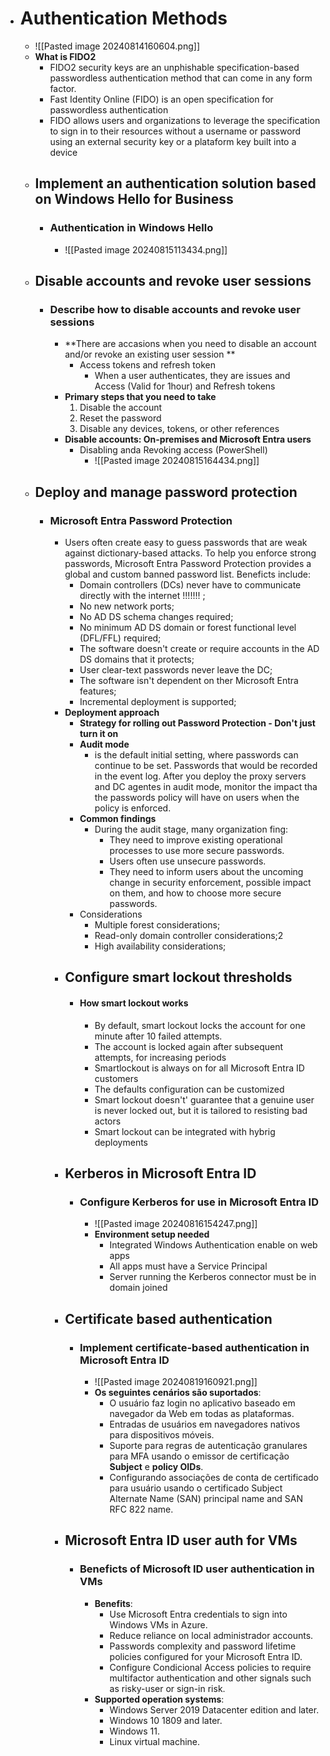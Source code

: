 - # Authentication Methods
	- ![[Pasted image 20240814160604.png]]
	- **What is FIDO2**
		- FIDO2 security keys are an unphishable specification-based passwordless authentication method that can come in any form factor.
		- Fast Identity Online (FIDO) is an open specification for passwordless authentication
		- FIDO allows users and organizations to leverage the specification to sign in to their resources without a username or password using an external security key or a plataform key built into a device
	- ## Implement an authentication solution based on Windows Hello for Business
		- ### Authentication in Windows Hello 
			- ![[Pasted image 20240815113434.png]]
	- ## Disable accounts and revoke user sessions
		- ### Describe how to disable accounts and revoke user sessions
			- **There are accasions when you need to disable an account and/or revoke an existing user session **
				- Access tokens and refresh token
					- When a user authenticates, they are issues and Access (Valid for 1hour) and Refresh tokens
			- **Primary steps that you need to take**
				1. Disable the account
				2. Reset the password
				3. Disable any devices, tokens, or other references
			- **Disable accounts: On-premises and Microsoft Entra users**
				- Disabling anda Revoking access (PowerShell)
					- ![[Pasted image 20240815164434.png]]
	- ## Deploy and manage password protection
		- ### Microsoft Entra Password Protection 
			- Users often create easy to guess passwords that are weak against dictionary-based attacks. To help you enforce strong passwords, Microsoft Entra Password Protection provides a global and custom banned password list. Beneficts include:
				- Domain controllers (DCs) never have to communicate directly with the internet !!!!!!! ;
				- No new network ports;
				- No AD DS schema changes required;
				- No minimum AD DS domain or forest functional level (DFL/FFL) required;
				- The software doesn't create or require accounts in the AD DS domains that it protects;
				- User clear-text passwords never leave the DC;
				- The software isn't dependent on ther Microsoft Entra features;
				- Incremental deployment is supported;
			- **Deployment approach**
				- **Strategy for rolling out Password Protection - Don't just turn it on**
				- **Audit mode**
					- is the default initial setting, where passwords can continue to be set. Passwords that would be recorded in the event log. After you deploy the proxy servers and DC agentes in audit mode, monitor the impact tha the passwords policy will have on users when the policy is enforced.
				- **Common findings**
					- During the audit stage, many organization fing:
						- They need to improve existing operational processes to use more secure passwords.
						- Users often use unsecure passwords.
						- They need to inform users about the uncoming change in security enforcement, possible impact on them, and how to choose more secure passwords.
				- Considerations
					- Multiple forest considerations;
					- Read-only domain controller considerations;2
					- High availability considerations;
			- ## Configure smart lockout thresholds
				- #### How smart lockout works
					- By default, smart lockout locks the account for one minute after 10 failed attempts.
					- The account is locked again after subsequent attempts, for increasing periods
					- Smartlockout is always on for all Microsoft Entra ID customers
					- The defaults configuration can be customized
					- Smart lockout doesn't' guarantee that a genuine user is never locked out, but it is tailored to resisting bad actors
					- Smart lockout can be integrated with hybrig deployments
			- ## Kerberos in Microsoft Entra ID
				- ### Configure Kerberos for use in Microsoft Entra ID
					- ![[Pasted image 20240816154247.png]]
					- **Environment setup needed**
						- Integrated Windows  Authentication enable on web apps
						- All apps must have a Service Principal
						- Server running the Kerberos connector must be in domain joined
			- ## Certificate based authentication
				- ### Implement certificate-based authentication in Microsoft Entra ID
					- ![[Pasted image 20240819160921.png]]
					- **Os seguintes cenários são suportados**:
						- O usuário faz login no aplicativo baseado em navegador da Web em todas as plataformas.
						- Entradas de usuários em navegadores nativos para dispositivos móveis.
						- Suporte para regras de autenticação granulares para MFA usando o emissor de certificação **Subject** e **policy OIDs**.
						- Configurando associações de conta de certificado para usuário usando o certificado Subject Alternate Name (SAN) principal name and SAN RFC 822 name.
			- ## Microsoft Entra ID user auth for VMs
				- ### Beneficts of Microsoft ID user authentication in VMs
					- **Benefits**:
						- Use Microsoft Entra credentials to sign into Windows VMs in Azure.
						- Reduce reliance on local administrador accounts.
						- Passwords complexity and password lifetime policies configured for your Microsoft Entra ID.
						- Configure Condicional Access policies to require multifactor authentication and other signals such as risky-user or sign-in risk.
					- **Supported operation systems**:
						- Windows Server 2019 Datacenter edition and later.
						- Windows 10 1809 and later.
						- Windows 11.
						- Linux virtual machine.